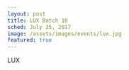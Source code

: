 ```yaml
---
layout: post
title: LUX Batch 10
sched: July 25, 2017
image: /assets/images/events/lux.jpg
featured: true
---
```

LUX
